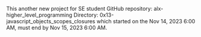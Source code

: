 This another new project for SE student
GitHub repository: alx-higher_level_programming
Directory: 0x13-javascript_objects_scopes_closures
which started on the  Nov 14, 2023 6:00 AM, must end by Nov 15, 2023 6:00 AM.
